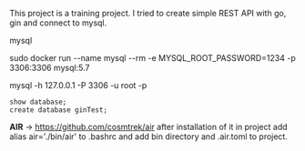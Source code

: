 This project is a training project. I tried to create simple REST API with go, gin and connect to mysql.

mysql

sudo docker run --name mysql --rm -e MYSQL_ROOT_PASSWORD=1234 -p 3306:3306 mysql:5.7

mysql -h 127.0.0.1 -P 3306 -u root -p

    show database;
    create database ginTest;


**AIR**   ->        https://github.com/cosmtrek/air
    after installation of it in project add alias air='./bin/air' to .bashrc and add  bin directory and .air.toml to project.